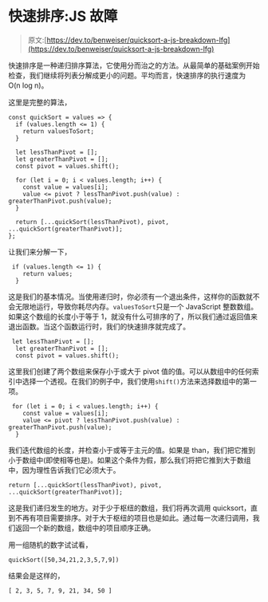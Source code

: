 # 快速排序:JS 故障

> 原文:[https://dev.to/benweiser/quicksort-a-js-breakdown-lfg](https://dev.to/benweiser/quicksort-a-js-breakdown-lfg)

快速排序是一种递归排序算法，它使用分而治之的方法。从最简单的基础案例开始检查，我们继续将列表分解成更小的问题。平均而言，快速排序的执行速度为 O(n log n)。

这里是完整的算法，

```
const quickSort = values => {
  if (values.length <= 1) {
    return valuesToSort;
  }

  let lessThanPivot = [];
  let greaterThanPivot = [];
  const pivot = values.shift();

  for (let i = 0; i < values.length; i++) {
    const value = values[i];
    value <= pivot ? lessThanPivot.push(value) : greaterThanPivot.push(value);
  }

  return [...quickSort(lessThanPivot), pivot, ...quickSort(greaterThanPivot)];
}; 
```

让我们来分解一下，

```
 if (values.length <= 1) {
    return values;
  } 
```

这是我们的基本情况。当使用递归时，你必须有一个退出条件，这样你的函数就不会无限地运行，导致你耗尽内存。`valuesToSort`只是一个 JavaScript 整数数组。如果这个数组的长度小于等于 1，就没有什么可排序的了，所以我们通过返回值来退出函数。当这个函数运行时，我们的快速排序就完成了。

```
 let lessThanPivot = [];
  let greaterThanPivot = [];
  const pivot = values.shift(); 
```

这里我们创建了两个数组来保存小于或大于 pivot 值的值。可以从数组中的任何索引中选择一个透视。在我们的例子中，我们使用`shift()`方法来选择数组中的第一项。

```
 for (let i = 0; i < values.length; i++) {
    const value = values[i];
    value <= pivot ? lessThanPivot.push(value) : greaterThanPivot.push(value);
  } 
```

我们迭代数组的长度，并检查小于或等于主元的值。如果是 than，我们把它推到小于数组中(即使相等也是)。如果这个条件为假，那么我们将把它推到大于数组中，因为理性告诉我们它必须大于。

```
return [...quickSort(lessThanPivot), pivot, ...quickSort(greaterThanPivot)]; 
```

这是我们递归发生的地方。对于少于枢纽的数组，我们将再次调用 quicksort，直到不再有项目需要排序。对于大于枢纽的项目也是如此。通过每一次递归调用，我们返回一个新的数组，数组中的项目顺序正确。

用一组随机的数字试试看，

```
quickSort([50,34,21,2,3,5,7,9]) 
```

结果会是这样的，

```
[ 2, 3, 5, 7, 9, 21, 34, 50 ] 
```